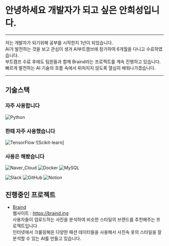 
# 안녕하세요 개발자가 되고 싶은 안희성입니다.
---
저는 개발자가 되기위해 공부를 시작한지 1년이 되었습니다.<br> 
AI가 발전하는 것을 보고 관심이 생겨 AI부트캠브에 참가하여 6개월을 다니고 수료하였습니다.<br> 
부트캠프 수료 후에도 팀원들과 함께 Braind라는 프로젝트를 계속 진행하고 있습니다.<br> 
빠르게 발전하는 AI 기술의 흐름 속에서 뒤처지지 않도록 열심히 배워나가겠습니다.

---

## 기술스택

### 자주 사용합니다
![Python](https://img.shields.io/badge/Python-3776AB?style=flat-square&logo=python&logoColor=white)

### 한때 자주 사용했습니다
![TensorFlow](https://img.shields.io/badge/TensorFlow-FF6F00?style=flat-square&logo=tensorflow&logoColor=white)
![Scikit-learn]

### 사용은 해봤습니다
![Naver_Cloud](https://img.shields.io/badge/Naver_Cloud-03C75A?style=flat-square&logo=naver&logoColor=white)
![Docker](https://img.shields.io/badge/Docker-2496ED?style=flat-square&logo=docker&logoColor=white)
![MySQL](https://img.shields.io/badge/MySQL-4479A1?style=flat-square&logo=mysql&logoColor=white)

![Slack](https://img.shields.io/badge/Slack-4A154B?style=flat-square&logo=slack&logoColor=white)
![GitHub](https://img.shields.io/badge/GitHub-181717?style=flat-square&logo=github&logoColor=white)
![Notion](https://img.shields.io/badge/Notion-000000?style=flat-square&logo=notion&logoColor=white)


## 진행중인 프로젝트
- [Braind](https://github.com/sioscorial/braind.ing) <br>
  웹사이트 : https://braind.ing<br>
  사용자들이 업로드하는 사진을 분석하여 비슷한 스타일의 브랜드를 추천해주는 프로젝트입니다<br>
  인터넷에서 크롤링해온 다양한 패션 데이터들을 사용해서 사진속 옷의 스타일을 잘 분석할 수 있는 AI를 만들고 있습니다.

